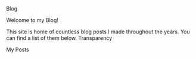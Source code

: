 Blog

Welcome to my Blog!

This site is home of countless blog posts I made throughout the years.
You can find a list of them below.
Transparency


My Posts